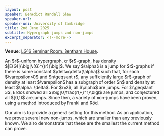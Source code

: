 ```yaml
---
layout: post
speaker: Benedict Randall Shaw
speaker-url:
speaker-uni: University of Cambridge
title: 2nd June 2025
subtitle: Hypergraph jumps and non-jumps
excerpt_separator: <!--more-->
---
```

**Venue**: <a href="https://www.ucl.ac.uk/estates/roombooking/building-location/?id=056" target=_blank>LG16 Seminar Room, Bentham House</a>.

<p>An $r$-uniform hypergraph, or $r$-graph, has density $|E(G)|/\big|V(G)^{(r)}\big|$. We say $\alpha$ is a jump for $r$-graphs if there is some constant $\delta=\delta(\alpha)$ such that, for each $\varepsilon>0$ and $n\geqslant r$, any sufficiently large $r$-graph of density at least $\varepsilon$ has a subgraph of order $n$ and density at least $\alpha+\delta$. For $r=2$, all $\alpha$ are jumps. For $r\geqslant 3$, Erdős showed all $\big[0,\frac{r!}{r^r}\big)$ are jumps, and conjectured all $[0,1)$ are jumps. Since then, a variety of non-jumps have been proven, using a method introduced by Frankl and Rödl.</p>

<p>Our aim is to provide a general setting for this method. As an application, we prove several new non-jumps, which are smaller than any previously known. We also demonstrate that these are the smallest the current method can prove.</p>

<!--more-->
